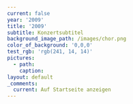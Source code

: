 ```yaml
---
current: false
year: '2009'
title: '2009'
subtitle: Konzertsubtitel
background_image_path: /images/chor.png
color_of_background: '0,0,0'
test_rgb: 'rgb(241, 14, 14)'
pictures:
  - path:
    caption:
layout: default
_comments:
  current: Auf Startseite anzeigen
---
```



